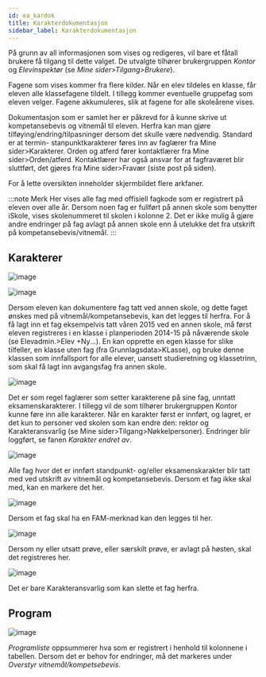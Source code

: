 ```yaml
---
id: ea_kardok
title: Karakterdokumentasjon
sidebar_label: Karakterdokumentasjon
---
```

På grunn av all informasjonen som vises og redigeres, vil bare et fåtall brukere få tilgang til dette valget. De utvalgte tilhører brukergruppen _Kontor_ og _Elevinspektør_ (se _Mine sider>Tilgang>Brukere_).

Fagene som vises kommer fra flere kilder. Når en elev tildeles en klasse, får eleven alle klassefagene tildelt. I tillegg kommer eventuelle gruppefag som eleven velger. Fagene akkumuleres, slik at fagene for alle skoleårene vises.

Dokumentasjon som er samlet her er påkrevd for å kunne skrive ut kompetansebevis og vitnemål til eleven. Herfra kan man gjøre tilføying/endring/tilpasninger dersom det skulle være nødvendig. 
Standard er at termin- stanpunktkarakterer føres inn av faglærer fra Mine sider>Karakterer. Orden og atferd fører kontaktlærer fra Mine sider>Orden/atferd. Kontaktlærer har også ansvar for at fagfraværet blir sluttført, det gjøres fra Mine sider>Fravær (siste post på siden).

For å lette oversikten inneholder skjermbildet flere arkfaner.

:::note Merk
Her vises alle fag med offisiell fagkode som er registrert på eleven over alle år. Dersom noen fag er fullført på annen skole som benytter iSkole, vises skolenummeret til skolen i kolonne 2. Det er ikke mulig å gjøre andre endringer på fag avlagt på annen skole enn å utelukke det fra utskrift på kompetansebevis/vitnemål.
:::

## Karakterer
![image](https://user-images.githubusercontent.com/80097133/137099248-494d2ad0-fa97-4bee-9d28-38415adb7194.png)


![image](https://user-images.githubusercontent.com/80097133/136935122-e69f2f0b-4780-44b6-9d66-7e6a884d784c.png)

Dersom eleven kan dokumentere fag tatt ved annen skole, og dette faget ønskes med på vitnemål/kompetansebevis, kan det legges til herfra. For å få lagt inn et fag eksempelvis tatt våren 2015 ved en annen skole, må først eleven registreres i en klasse i planperioden 2014-15 på nåværende skole (se Elevadmin.>Elev +Ny...). En kan opprette en egen klasse for slike tilfeller, en klasse uten fag (fra Grunnlagsdata>KLasse), og bruke denne klassen som innfallsport for alle elever, uansett studieretning og klassetrinn, som skal få lagt inn avgangsfag fra annen skole.

![image](https://user-images.githubusercontent.com/80097133/137087920-672ad919-195d-4c67-a7df-4ad43b497781.png)

Det er som regel faglærer som setter karakterene på sine fag, unntatt eksamenskarakterer. I tillegg vil de som tilhører brukergruppen Kontor kunne føre inn alle karakterer. Når en karakter først er innført, og lagret, er det kun to personer ved skolen som kan endre den: rektor og Karakteransvarlig (se Mine sider>Tilgang>Nøkkelpersoner). Endringer blir loggført, se fanen _Karakter endret av_.

![image](https://user-images.githubusercontent.com/80097133/137087613-4f46fe53-1469-4d92-a336-a77cfb727666.png)

Alle fag hvor det er innført standpunkt- og/eller eksamenskarakter blir tatt med ved utskrift av vitnemål og kompetansebevis. Dersom et fag ikke skal med, kan en markere det her.

![image](https://user-images.githubusercontent.com/80097133/137088788-c555c6dc-a5c2-440d-a2f5-17c940bed3b9.png)

Dersom et fag skal ha en FAM-merknad kan den legges til her.

![image](https://user-images.githubusercontent.com/80097133/137089305-48384170-3aad-439d-8e1a-f1af56e6cf4a.png)

Dersom ny eller utsatt prøve, eller særskilt prøve, er avlagt på høsten, skal det registreres her.

![image](https://user-images.githubusercontent.com/80097133/137092437-1ab1a3bc-ac8e-4f10-9397-879220024cf2.png)

Det er bare Karakteransvarlig som kan slette et fag herfra. 

## Program

![image](https://user-images.githubusercontent.com/80097133/137116192-c7f7d71a-1948-4b4a-a41c-5c1504c78acb.png)

_Programliste_ oppsummerer hva som er registrert i henhold til kolonnene i tabellen. Dersom det er behov for endringer, må det markeres under _Overstyr vitnemål/kompetsebevis_.



